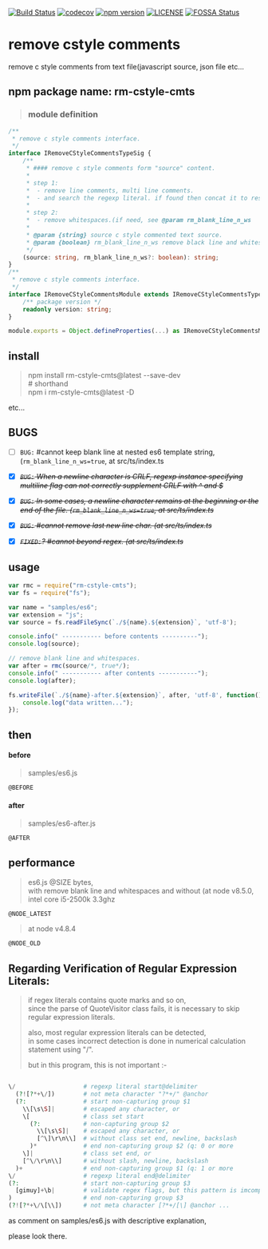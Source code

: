[![Build Status](https://travis-ci.org/jeffy-g/rm-cstyle-cmts.svg?branch=master)](https://travis-ci.org/jeffy-g/rm-cstyle-cmts)
[![codecov](https://codecov.io/gh/jeffy-g/rm-cstyle-cmts/branch/master/graph/badge.svg)](https://codecov.io/gh/jeffy-g/rm-cstyle-cmts)
[![npm version](https://badge.fury.io/js/rm-cstyle-cmts.svg)](https://badge.fury.io/js/rm-cstyle-cmts)
[![LICENSE](https://img.shields.io/badge/Lisence-Apache%202-blue.svg)](https://www.apache.org/licenses/LICENSE-2.0)
[![FOSSA Status](https://app.fossa.io/api/projects/git%2Bgithub.com%2Fjeffy-g%2Frm-cstyle-cmts.svg?type=shield)](https://app.fossa.io/projects/git%2Bgithub.com%2Fjeffy-g%2Frm-cstyle-cmts?ref=badge_shield)

# remove cstyle comments

remove c style comments from text file(javascript source, json file etc...

## npm package name: rm-cstyle-cmts

> ### module definition
```ts
/**
 * remove c style comments interface.
 */
interface IRemoveCStyleCommentsTypeSig {
    /**
     * #### remove c style comments form "source" content.  
     * 
     * step 1:  
     *  - remove line comments, multi line comments.  
     *  - and search the regexp literal. if found then concat it to results.  
     * 
     * step 2:  
     *  - remove whitespaces.(if need, see @param rm_blank_line_n_ws
     * 
     * @param {string} source c style commented text source.
     * @param {boolean} rm_blank_line_n_ws remove black line and whitespaces, default is "true".
     */
    (source: string, rm_blank_line_n_ws?: boolean): string;
}
/**
 * remove c style comments interface.
 */
interface IRemoveCStyleCommentsModule extends IRemoveCStyleCommentsTypeSig {
    /** package version */
    readonly version: string;
}

module.exports = Object.defineProperties(...) as IRemoveCStyleCommentsModule;
```

## install

> npm install rm-cstyle-cmts@latest --save-dev  
> \# shorthand  
> npm i rm-cstyle-cmts@latest -D

etc...

## BUGS

* [ ] `BUG:` #cannot keep blank line at nested es6 template string, (`rm_blank_line_n_ws=true`, at src/ts/index.ts
* [X] ~~*`BUG:` When a newline character is CRLF, regexp instance specifying multiline flag can not correctly supplement CRLF with ^ and $*~~
* [X] ~~*`BUG:` In some cases, a newline character remains at the beginning or the end of the file. (`rm_blank_line_n_ws=true`, at src/ts/index.ts*~~
* [X] ~~*`BUG:` #cannot remove last new line char. (at src/ts/index.ts*~~
* [X] ~~*`FIXED:`? #cannot beyond regex. (at src/ts/index.ts*~~


## usage

```js
var rmc = require("rm-cstyle-cmts");
var fs = require("fs");

var name = "samples/es6";
var extension = "js";
var source = fs.readFileSync(`./${name}.${extension}`, 'utf-8');

console.info(" ----------- before contents ----------");
console.log(source);

// remove blank line and whitespaces.
var after = rmc(source/*, true*/);
console.info(" ----------- after contents -----------");
console.log(after);

fs.writeFile(`./${name}-after.${extension}`, after, 'utf-8', function() {
    console.log("data written...");
});

```

## then

#### before
> samples/es6.js
```javascript
@BEFORE
```
#### after
> samples/es6-after.js
```javascript
@AFTER
```
## performance

> es6.js @SIZE bytes,  
> with remove blank line and whitespaces and without (at node v8.5.0, intel core i5-2500k 3.3ghz

```ts
@NODE_LATEST
```

> at node v4.8.4
```ts
@NODE_OLD
```

## Regarding Verification of Regular Expression Literals:

>
>if regex literals contains quote marks and so on,  
>since the parse of QuoteVisitor class fails, it is necessary to skip regular expression literals.
>
>also, most regular expression literals can be detected,  
>in some cases incorrect detection is done in numerical calculation statement using "/".
>
>but in this program, this is not important :-
>

```php

\/                   # regexp literal start@delimiter
  (?![?*+\/])        # not meta character "?*+/" @anchor
  (?:                # start non-capturing group $1
    \\[\s\S]|        # escaped any character, or
    \[               # class set start
      (?:            # non-capturing group $2
        \\[\s\S]|    # escaped any character, or
        [^\]\r\n\\]  # without class set end, newline, backslash
      )*             # end non-capturing group $2 (q: 0 or more
    \]|              # class set end, or
    [^\/\r\n\\]      # without slash, newline, backslash
  )+                 # end non-capturing group $1 (q: 1 or more
\/                   # regexp literal end@delimiter
(?:                  # start non-capturing group $3
  [gimuy]+\b|        # validate regex flags, but this pattern is imcomplete
)                    # end non-capturing group $3
(?![?*+\/\[\\])      # not meta character [?*+/[\] @anchor ...

```
as comment on samples/es6.js with descriptive explanation,

please look there.

